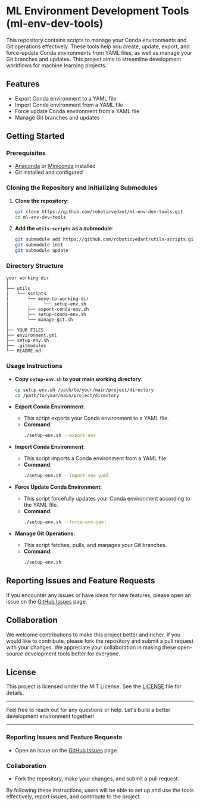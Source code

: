 # ML Environment Development Tools (ml-env-dev-tools)

This repository contains scripts to manage your Conda environments and Git operations effectively. These tools help you create, update, export, and force-update Conda environments from YAML files, as well as manage your Git branches and updates. This project aims to streamline development workflows for machine learning projects.

## Features

- Export Conda environment to a YAML file
- Import Conda environment from a YAML file
- Force update Conda environment from a YAML file
- Manage Git branches and updates

## Getting Started

### Prerequisites

- [Anaconda](https://www.anaconda.com/products/individual) or [Miniconda](https://docs.conda.io/en/latest/miniconda.html) installed
- Git installed and configured

### Cloning the Repository and Initializing Submodules

1. **Clone the repository**:
   ```sh
   git clone https://github.com/roboticvedant/ml-env-dev-tools.git
   cd ml-env-dev-tools
   ```

2. **Add the `utils-scripts` as a submodule**:
   ```sh
   git submodule add https://github.com/roboticvedant/utils-scripts.git utils
   git submodule init
   git submodule update
   ```

### Directory Structure

```
your working dir
│
├── utils
|   └── scripts
│       └── move-to-working-dir
|             └── setup-env.sh 
│       ├── export-conda-env.sh
│       ├── setup-conda-env.sh
│       └── manage-git.sh
│
├── YOUR FILES
├── environment.yml
├── setup-env.sh
├── .gitmodules
└── README.md
```

### Usage Instructions

- **Copy `setup-env.sh` to your main working directory**:
   ```sh
   cp setup-env.sh /path/to/your/main/project/directory
   cd /path/to/your/main/project/directory
   ```

-  **Export Conda Environment**:
   - This script exports your Conda environment to a YAML file.
   - **Command**:
     ```sh
     ./setup-env.sh --export-env
     ```

- **Import Conda Environment**:
   - This script imports a Conda environment from a YAML file.
   - **Command**:
     ```sh
     ./setup-env.sh --import-env-yaml
     ```

- **Force Update Conda Environment**:
   - This script forcefully updates your Conda environment according to the YAML file.
   - **Command**:
     ```sh
     ./setup-env.sh --force-env-yaml
     ```

- **Manage Git Operations**:
   - This script fetches, pulls, and manages your Git branches.
   - **Command**:
     ```sh
     ./setup-env.sh
     ```

## Reporting Issues and Feature Requests

If you encounter any issues or have ideas for new features, please open an issue on the [GitHub Issues](https://github.com/roboticvedant/ml-env-dev-tools/issues) page.

## Collaboration

We welcome contributions to make this project better and richer. If you would like to contribute, please fork the repository and submit a pull request with your changes. We appreciate your collaboration in making these open-source development tools better for everyone.

## License

This project is licensed under the MIT License. See the [LICENSE](LICENSE) file for details.

---

Feel free to reach out for any questions or help. Let's build a better development environment together!

--- 
### Reporting Issues and Feature Requests

- Open an issue on the [GitHub Issues](https://github.com/roboticvedant/ml-env-dev-tools/issues) page.

### Collaboration

- Fork the repository, make your changes, and submit a pull request.

By following these instructions, users will be able to set up and use the tools effectively, report issues, and contribute to the project.
